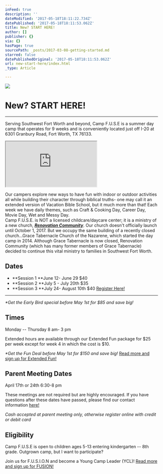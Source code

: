 ```yaml
---
inFeed: true
description: ''
dateModified: '2017-05-18T18:11:22.734Z'
datePublished: '2017-05-18T18:11:53.062Z'
title: New? START HERE!
author: []
publisher: {}
via: {}
hasPage: true
sourcePath: _posts/2017-03-08-getting-started.md
starred: false
datePublishedOriginal: '2017-05-18T18:11:53.062Z'
url: new-start-here/index.html
_type: Article

---
```

![](https://the-grid-user-content.s3-us-west-2.amazonaws.com/e68a7ac0-79cf-427f-8264-72dd00662d5d.jpg)

# New? START HERE!

---

Serving Southwest Fort Worth and beyond, Camp F.U.S.E is a summer day camp that operates for 9 weeks and is conveniently located just off I-20 at 6301 Granbury Road, Fort Worth, TX 76133\.

<iframe src="https://the-grid.github.io/ed-location/?latitude=32.65692&amp;longitude=-97.401731&amp;zoom=16&amp;address=6301%20Granbury%20Rd%2C%20Fort%20Worth%2C%20Texas%2076133%2C%20United%20States" style=""></iframe>

Our campers explore new ways to have fun with indoor or outdoor activities all while building their character through biblical truths- one may call it an extended version of Vacation Bible School, but it much more than that! Each week we have daily themes, such as Craft & Cooking Day, Career Day, Movie Day, Wet and Messy Day.  
Camp F.U.S.E. is NOT a licensed childcare/daycare center; it is a ministry of a new church, _**[Renovation Community][0]**_. Our church doesn't officially launch until October 1, 2017\. But we occupy the same building of a recently closed church...Grace Tabernacle Church of the Nazarene, which started the day camp in 2014\. Although Grace Tabernacle is now closed, Renovation Community (which has many former members of Grace Tabernacle) decided to continue this vital ministry to families in Southwest Fort Worth.

## Dates

* **Session 1 **June 12- June 29 $40
* **Session 2 **July 5 - July 20th $35
* **Session 3 **July 24- August 10th $40
[Register Here!][1]

---

_\*Get the Early Bird special before May 1st for $85 and save big!_

## Times

Monday -- Thursday 8 am- 3 pm

Extended hours are available through our Extended Fun package for $25 per week except for week 4 in which the cost is $10\.

_\*Get the Fun Deal before May 1st for $150 and save big!_
[Read more and sign up for Extended Fun!][2]

## Parent Meeting Dates

April 17th or 24th 6:30-8 pm

These meetings are not required but are highly encouraged. If you have questions after these dates have passed, please find our contact information [here!][3]

_Cash accepted at parent meeting only, otherwise register online with credit or debit card_

## Eligibility

Camp F.U.S.E is open to children ages 5-13 entering kindergarten -- 8th grade. Outgrown camp, but I want to participate?

Join us for F.U.S.I.O.N and become a Young Camp Leader (YCL)!
[Read more and sign up for FUSION!][4]

[0]: http://renovationcommunity.church/
[1]: https://www.cognitoforms.com/RenovationCommunity1/CampFUSERegistration
[2]: http://campfuse.com/extended-fun
[3]: http://campfuse.com/contact-us "here!"
[4]: http://campfuse.com/fusion